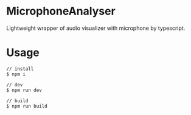 # MicrophoneAnalyser

Lightweight wrapper of audio visualizer with microphone by typescript.

# Usage

```
// install
$ npm i

// dev
$ npm run dev

// build
$ npm run build
```
